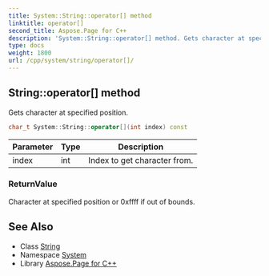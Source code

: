 ```yaml
---
title: System::String::operator[] method
linktitle: operator[]
second_title: Aspose.Page for C++
description: 'System::String::operator[] method. Gets character at specified position in C++.'
type: docs
weight: 1800
url: /cpp/system/string/operator[]/
---
```

## String::operator[] method


Gets character at specified position.

```cpp
char_t System::String::operator[](int index) const
```


| Parameter | Type | Description |
| --- | --- | --- |
| index | int | Index to get character from. |

### ReturnValue

Character at specified position or 0xffff if out of bounds.

## See Also

* Class [String](../)
* Namespace [System](../../)
* Library [Aspose.Page for C++](../../../)

